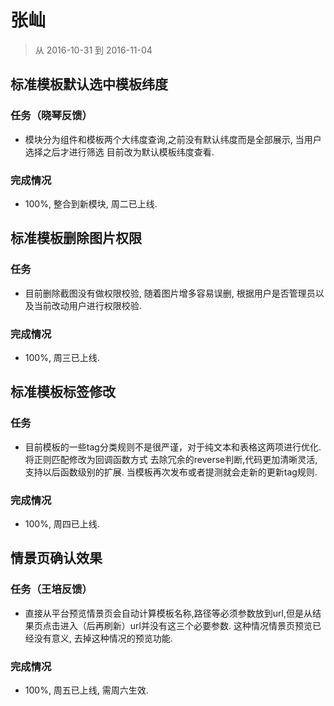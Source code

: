 # 张屾

> 从 2016-10-31 到 2016-11-04

## 标准模板默认选中模板纬度

### 任务（晓琴反馈）

- 模块分为组件和模板两个大纬度查询,之前没有默认纬度而是全部展示, 当用户选择之后才进行筛选
  目前改为默认模板纬度查看.
  
### 完成情况
    
- 100%, 整合到新模块, 周二已上线.   

## 标准模板删除图片权限

### 任务

- 目前删除截图没有做权限校验, 随着图片增多容易误删, 根据用户是否管理员以及当前改动用户进行权限校验.
  
### 完成情况
    
- 100%, 周三已上线.
 
## 标准模板标签修改

### 任务

- 目前模板的一些tag分类规则不是很严谨，对于纯文本和表格这两项进行优化. 将正则匹配修改为回调函数方式
  去除冗余的reverse判断,代码更加清晰灵活,支持以后函数级别的扩展. 当模板再次发布或者提测就会走新的更新tag规则.

### 完成情况
 
- 100%, 周四已上线.

## 情景页确认效果

### 任务（王培反馈）

- 直接从平台预览情景页会自动计算模板名称,路径等必须参数放到url,但是从结果页点击进入（后再刷新）url并没有这三个必要参数.
  这种情况情景页预览已经没有意义, 去掉这种情况的预览功能.

### 完成情况
 
- 100%, 周五已上线, 需周六生效.
